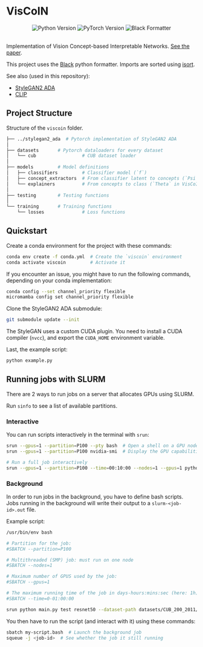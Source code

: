# VisCoIN

<div align="center">
  <img src="https://img.shields.io/badge/python-v3.12-blue?style=for-the-badge&logo=python&logoColor=white" alt="Python Version" />
  <img src="https://img.shields.io/badge/pytorch-v2.5.0-orange?style=for-the-badge&logo=pytorch&logoColor=white" alt="PyTorch Version" />
  <img src="https://img.shields.io/badge/code%20formatter-black-000000?style=for-the-badge&logo=python&logoColor=white" alt="Black Formatter" />
</div>

<br>

Implementation of Vision Concept-based Interpretable Networks. [See the paper](https://arxiv.org/abs/2407.01331v1).

This project uses the [Black](https://github.com/psf/black) python formatter. Imports are sorted using [isort](https://pycqa.github.io/isort/).

See also (used in this repository):

- [StyleGAN2 ADA](https://github.com/NVlabs/stylegan2-ada-pytorch)
- [CLIP](https://github.com/openai/CLIP)

## Project Structure

Structure of the `viscoin` folder.

```bash
├── ../stylegan2_ada  # Pytorch implementation of StyleGAN2 ADA
│
├── datasets       # Pytorch dataloaders for every dataset
│   └── cub                 # CUB dataset loader
│
├── models         # Model definitions
│   ├── classifiers         # Classifier model (`f`)
│   ├── concept_extractors  # From classifier latent to concepts (`Psi` in VisCoIN)
│   └── explainers          # From concepts to class (`Theta` in VisCoIN)
│
├── testing        # Testing functions
│
└── training       # Training functions
    └── losses              # Loss functions
```

## Quickstart

Create a conda environment for the project with these commands:

```bash
conda env create -f conda.yml  # Create the `viscoin` environment
conda activate viscoin         # Activate it
```

If you encounter an issue, you might have to run the following commands, depending on your conda implementation:

```bash
conda config --set channel_priority flexible
micromamba config set channel_priority flexible
```

Clone the StyleGAN2 ADA submodule:

```bash
git submodule update --init
```

The StyleGAN uses a custom CUDA plugin. You need to install a CUDA compiler (`nvcc`), and export the `CUDA_HOME` environment variable.

Last, the example script:

```bash
python example.py
```

## Running jobs with SLURM

There are 2 ways to run jobs on a server that allocates GPUs using SLURM.

Run `sinfo` to see a list of available partitions.

### Interactive

You can run scripts interactively in the terminal with `srun`:

```bash
srun --gpus=1 --partition=P100 --pty bash  # Open a shell on a GPU node
srun --gpus=1 --partition=P100 nvidia-smi  # Display the GPU capabilities of a node

# Run a full job interactively
srun --gpus=1 --partition=P100 --time=00:10:00 --nodes=1 --gpus=1 python main.py test resnet50 --dataset-path datasets/CUB_200_2011/ --batch-size 512
```

### Background

In order to run jobs in the background, you have to define bash scripts. Jobs running in the background will write their output to a `slurm-<job-id>.out` file.

Example script:

```bash
/usr/bin/env bash

# Partition for the job:
#SBATCH --partition=P100

# Multithreaded (SMP) job: must run on one node
#SBATCH --nodes=1

# Maximum number of GPUS used by the job:
#SBATCH --gpus=1

# The maximum running time of the job in days-hours:mins:sec (here: 1h)
#SBATCH --time=0-01:00:00

srun python main.py test resnet50 --dataset-path datasets/CUB_200_2011/ --batch-size 512
```

You then have to run the script (and interact with it) using these commands:

```bash
sbatch my-script.bash  # Launch the background job
squeue -j <job-id>  # See whether the job it still running
```
